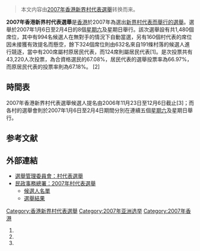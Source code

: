 > 本文内容由[2007年香港新界村代表選舉](https://zh.wikipedia.org/wiki/2007年香港新界村代表選舉)转换而来。


**2007年香港新界村代表選舉**是[香港](../Page/香港.md "wikilink")於2007年為選出[新界村代表而舉行的](https://zh.wikipedia.org/wiki/新界村代表 "wikilink")[選舉](../Page/選舉.md "wikilink")。選舉於2007年1月6日至2月4日的8個[星期六](../Page/星期六.md "wikilink")及星期日舉行。該次選舉設有共1,480個席位，其中有994名候選人在無對手的情況下自動當選，另有160個村代表的席位因未接獲有效提名而懸空，餘下324個席位則由632名來自191條村落的候選人進行競逐，當中有200席屬村原居民代表，而124席則屬居民代表\[1\]。是次投票共有43,220人次投票，為合資格選民的67.08%，居民代表的選舉投票率為66.97%，而原居民代表的投票率則為67.18%。 \[2\]

## 時間表

2007年香港新界村代表選舉候選人提名由2006年11月23日至12月6日截止\[3\]；而各村的選舉會則於2007年1月6日至2月4日期間分別在連續五個[星期六](../Page/星期六.md "wikilink")及星期日舉行。

## 参考文献

<div class="references-small">

<references />

</div>

## 外部連結

  - [選舉管理委員會：村代表選舉](http://www.eac.gov.hk/ch/village/vre.htm)
  - [民政事務總署：2007年村代表選舉](https://web.archive.org/web/20081014113438/http://www.had.gov.hk/vre/chi/elections/index2007.html)
      - [候選人名單](https://web.archive.org/web/20080926184350/http://www.had.gov.hk/vre/chi/elections/2007map.html)
      - [選舉結果](https://web.archive.org/web/20080716060959/http://www.had.gov.hk/vre/chi/elections/2007results.html)

[Category:香港新界村代表選舉](https://zh.wikipedia.org/wiki/Category:香港新界村代表選舉 "wikilink") [Category:2007年亚洲选举](https://zh.wikipedia.org/wiki/Category:2007年亚洲选举 "wikilink") [Category:2007年香港](https://zh.wikipedia.org/wiki/Category:2007年香港 "wikilink")

1.
2.
3.